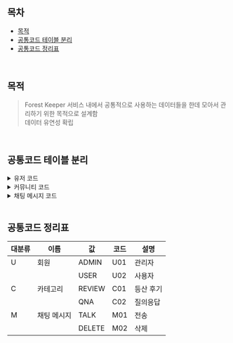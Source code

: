## 목차

- [목적](#목적)
- [공통코드 테이블 분리](#공통코드-테이블-분리)
- [공통코드 정리표](#공통코드-정리표)

<br />

## 목적

> Forest Keeper 서비스 내에서 공통적으로 사용하는 데이터들을 한데 모아서 관리하기 위한 목적으로 설계함 <br />
> 데이터 유연성 확립

<br />

## 공통코드 테이블 분리

<details>

<summary> 유저 코드 </summary>
  
| value | code | description |
| --- | --- | --- |
| ADMIN | U01 | 관리자 |
| USER | U02 | 사용자 |

</details>

<details>

<summary> 커뮤니티 코드 </summary>

| value | code | description |
| --- | --- | --- |
| REVIEW | C01 | 등산 후기 |
| QNA | C02 | 질의응답 |

</details>

<details>

<summary> 채팅 메시지 코드 </summary>

| value | code | description |
| --- | --- | --- |
| TALK | M01 | 전송 |
| DELETE | M02 | 삭제 |

</details>

<br />

## 공통코드 정리표

| 대분류 | 이름 | 값 | 코드 | 설명 |
| --- | --- | --- | --- | --- |
| U | 회원 | ADMIN | U01 | 관리자 |
|  |  | USER | U02 | 사용자 |
| C | 카테고리 | REVIEW | C01 | 등산 후기 |
|  |  | QNA | C02 | 질의응답 |
| M | 채팅 메시지 | TALK | M01 | 전송 |
|  |  | DELETE | M02 | 삭제 |
